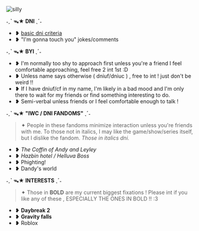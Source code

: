 ![silly](https://i.pinimg.com/originals/4d/3e/d2/4d3ed2fd7fe7afcdf9ce3aa54e318e08.gif)

**˗ˏˋ ᯓ★ DNI ˎˊ˗**
- ❥ [basic dni criteria](https://basic-dni.crd.co/) 
- ❥ "I'm gonna touch you" jokes/comments 

**˗ˏˋ ᯓ★ BYI ˎˊ˗**

- ❥ I'm normally too shy to approach first unless you're a friend I feel comfortable approaching, feel free 2 int 1st :D
- ❥ Unless name says otherwise ( dniuf/dniuc ) , free to int ! just don't be weird !!
- ❥ If I have dniuf/cf in my name, I'm likely in a bad mood and I'm only there to wait for my friends or find something interesting to do.
- ❥ Semi-verbal unless friends or I feel comfortable enough to talk !

**˗ˏˋ ᯓ★ "IWC / DNI FANDOMS" ˎˊ˗**
> ✦ People in these fandoms minimize interaction unless you're friends with me. To those not in italics, I may like the game/show/series itself, but I dislike the fandom. *Those in italics dni.*
- ❥ *The Coffin of Andy and Leyley*
- ❥ *Hazbin hotel / Helluva Boss*
- ❥ Phighting!
- ❥ Dandy's world

**˗ˏˋ ᯓ★ INTERESTS ˎˊ˗**
> ✦ Those in **BOLD** are my current biggest fixations ! Please int if you like any of these , ESPECIALLY THE ONES IN BOLD !! :3
- ❥ **Daybreak 2**
- ❥ **Gravity falls**
- ❥ Roblox
<!---
sealiiee/sealiiee is a ✨ special ✨ repository because its `README.md` (this file) appears on your GitHub profile.
You can click the Preview link to take a look at your changes.
--->
